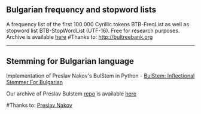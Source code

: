 Bulgarian frequency and stopword lists 
---------
A frequency list of the first 100 000 Cyrillic tokens BTB-FreqList as well as stopword list BTB-StopWordList (UTF-16). Free for research purposes. Archive is available [here](https://github.com/antouanbg/Bulgarian_Datasets_Models/blob/master/datasets/NLP/stopwords_and_ferqency_list_.zip)
#Thanks to: http://bultreebank.org
________
Stemming for Bulgarian language
-------------------------------
Implementation of Preslav Nakov's BulStem in Python - [BulStem: Inflectional Stemmer For Bulgarian](http://people.ischool.berkeley.edu/~nakov/bulstem)

Our archive of Preslav Bulstem [repo](https://github.com/peio/PyBulStem) is available [here](https://github.com/antouanbg/Bulgarian_Datasets_Models/blob/master/datasets/NLP/PyBulStem-master.zip)

#Thanks to: [Preslav Nakov](https://github.com/peio)
